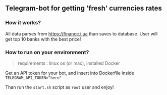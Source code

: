 ## Telegram-bot for getting 'fresh' currencies rates

### How it works?
All data parses from https://finance.i.ua
than saves to database. User will get top 10 banks with the best price!

### How to run on your environment? 
> requirements : linux os (or mac), installed Docker

Get an API token for your bot, and insert into Dockerfile inside `TELEGRAM_API_TOKEN="here"`

Than run the `start.sh` script as `root` user and enjoy!